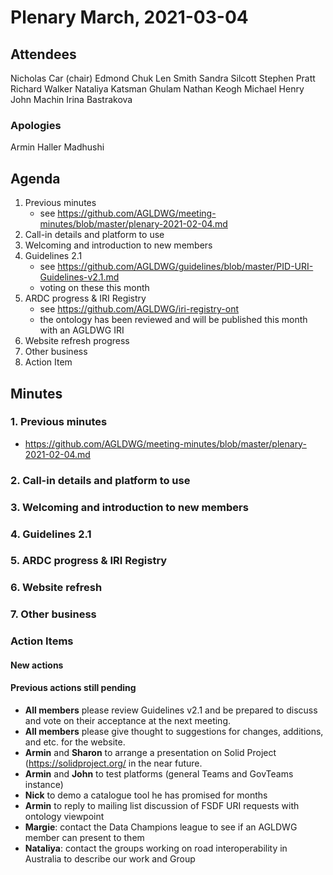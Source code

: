 # Plenary March, 2021-03-04

## Attendees
Nicholas Car (chair)
Edmond Chuk
Len Smith
Sandra Silcott
Stephen Pratt
Richard Walker
Nataliya Katsman
Ghulam
Nathan Keogh
Michael Henry
John Machin
Irina Bastrakova

### Apologies
Armin Haller
Madhushi


## Agenda
1. Previous minutes
    * see <https://github.com/AGLDWG/meeting-minutes/blob/master/plenary-2021-02-04.md>
2. Call-in details and platform to use
3. Welcoming and introduction to new members
4. Guidelines 2.1
    * see <https://github.com/AGLDWG/guidelines/blob/master/PID-URI-Guidelines-v2.1.md>
    * voting on these this month
5. ARDC progress & IRI Registry
    * see <https://github.com/AGLDWG/iri-registry-ont>
    * the ontology has been reviewed and will be published this month with an AGLDWG IRI
6. Website refresh progress
7. Other business
8. Action Item

## Minutes

### 1. Previous minutes
* <https://github.com/AGLDWG/meeting-minutes/blob/master/plenary-2021-02-04.md>

### 2. Call-in details and platform to use


### 3. Welcoming and introduction to new members

### 4. Guidelines 2.1

### 5. ARDC progress & IRI Registry

### 6. Website refresh

### 7. Other business

### Action Items
#### New actions

#### Previous actions still pending
* **All members** please review Guidelines v2.1 and be prepared to discuss and vote on their acceptance at the next meeting.
* **All members** please give thought to suggestions for changes, additions, and etc. for the website. 
* **Armin** and **Sharon** to arrange a presentation on Solid Project (https://solidproject.org/ in the near future.
* **Armin** and **John** to test platforms (general Teams and GovTeams instance)
* **Nick** to demo a catalogue tool he has promised for months
* **Armin** to reply to mailing list discussion of FSDF URI requests with ontology viewpoint
* **Margie**: contact the Data Champions league to see if an AGLDWG member can present to them
* **Nataliya**: contact the groups working on road interoperability in Australia to describe our work and Group
